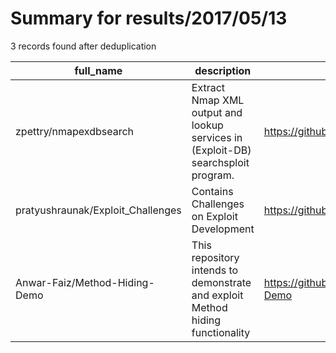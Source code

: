 
# Summary for results/2017/05/13
    
3 records found after deduplication

| full_name | description | html_url | matched_list | matched_count | pushed_at | size | stargazers_count | language | forks_count |
|-----------------------------------|-----------------------------------------------------------------------------------|------------------------------------------------------|----------------|-----------------|---------------------------|--------|--------------------|------------|---------------|
| zpettry/nmapexdbsearch | Extract Nmap XML output and lookup services in (Exploit-DB) searchsploit program. | https://github.com/zpettry/nmapexdbsearch | ['exploit'] | 1 | 2017-05-13 22:38:17+00:00 | 7 | 4 | Python | 2 |
| pratyushraunak/Exploit_Challenges | Contains Challenges on Exploit Development | https://github.com/pratyushraunak/Exploit_Challenges | ['exploit'] | 1 | 2017-05-13 10:50:10+00:00 | 2 | 0 | | 0 |
| Anwar-Faiz/Method-Hiding-Demo | This repository intends to demonstrate and exploit Method hiding functionality | https://github.com/Anwar-Faiz/Method-Hiding-Demo | ['exploit'] | 1 | 2017-05-13 08:30:57+00:00 | 399 | 2 | C# | 2 |
